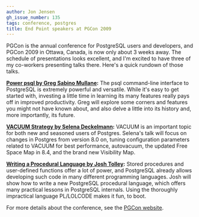 ```yaml
---
author: Jon Jensen
gh_issue_number: 135
tags: conference, postgres
title: End Point speakers at PGCon 2009
---
```




PGCon is the annual conference for PostgreSQL users and developers, and PGCon 2009 in Ottawa, Canada, is now only about 3 weeks away. The schedule of presentations looks excellent, and I'm excited to have three of my co-workers presenting talks there. Here's a quick rundown of those talks.

**[Power psql by Greg Sabino Mullane](http://www.pgcon.org/2009/schedule/events/167.en.html):** The psql command-line interface to PostgreSQL is extremely powerful and versatile. While it's easy to get started with, investing a little time in learning its many features really pays off in improved productivity. Greg will explore some corners and features you might not have known about, and also delve a little into its history and, more importantly, its future.

**[VACUUM Strategy by Selena Deckelmann](http://www.pgcon.org/2009/schedule/events/184.en.html):** VACUUM is an important topic for both new and seasoned users of Postgres. Selena's talk will focus on changes in Postgres from version 8.0 on, tuning configuration parameters related to VACUUM for best performance, autovacuum, the updated Free Space Map in 8.4, and the brand new Visibility Map.

**[Writing a Procedural Language by Josh Tolley](http://www.pgcon.org/2009/schedule/events/159.en.html):** Stored procedures and user-defined functions offer a lot of power, and PostgreSQL already allows developing such code in many different programming languages. Josh will show how to write a new PostgreSQL procedural language, which offers many practical lessons in PostgreSQL internals. Using the thoroughly impractical language PL/LOLCODE makes it fun, to boot.

For more details about the conference, see the [PGCon website](http://www.pgcon.org/).


